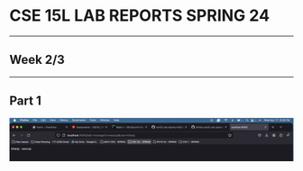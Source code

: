 # CSE 15L LAB REPORTS SPRING 24

---
## Week 2/3
---
## Part 1
![Image](https://github.com/VolumeZer0/cse15L-lab-reports-fa24/blob/main/Screen%20Shot%202024-04-17%20at%206.38.01%20PM.png?raw=true)
